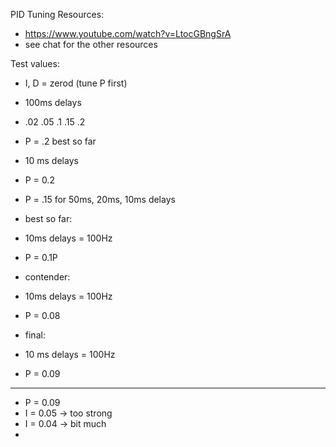 PID Tuning Resources:
- https://www.youtube.com/watch?v=LtocGBngSrA
- see chat for the other resources

Test values:
- I, D = zerod (tune P first)
- 100ms delays
- .02 .05 .1 .15 .2
- P = .2 best so far

- 10 ms delays
- P = 0.2
- P = .15 for 50ms, 20ms, 10ms delays

- best so far:
- 10ms delays = 100Hz
- P = 0.1P

- contender:
- 10ms delays = 100Hz
- P = 0.08

- final:
- 10 ms delays = 100Hz
- P = 0.09

---
- P = 0.09
- I = 0.05 -> too strong
- I = 0.04 -> bit much
- 
